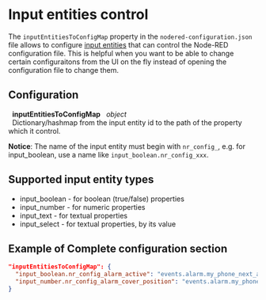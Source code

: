 # Input entities control

The `inputEntitiesToConfigMap` property in the `nodered-configuration.json` file allows to configure [input entities](https://www.home-assistant.io/integrations/#search/input_) that can control the Node-RED configuration file. This is helpful when you want to be able to change certain configuraitons from the UI on the fly instead of opening the configuration file to change them.

## Configuration
   
&nbsp; **inputEntitiesToConfigMap** &nbsp; *object* <br>
&nbsp; Dictionary/hashmap from the input entity id to the path of the property which it control.

**Notice**: The name of the input entity must begin with `nr_config_`, e.g. for input_boolean, use a name like `input_boolean.nr_config_xxx`. 

## Supported input entity types
* input_boolean - for boolean (true/false) properties
* input_number - for numeric properties
* input_text - for textual properties
* input_select - for textual properties, by its value

## Example of Complete configuration section

```json
"inputEntitiesToConfigMap": {
  "input_boolean.nr_config_alarm_active": "events.alarm.my_phone_next_alarm.active",
  "input_number.nr_config_alarm_cover_position": "events.alarm.my_phone_next_alarm.actions.cover.my_cover.position"
}
```

